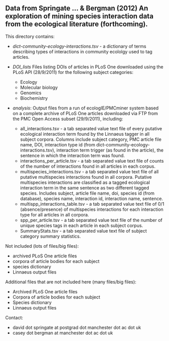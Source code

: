 Data from Springate ... & Bergman (2012) An exploration of mining species interaction data from the ecological literature (forthcoming).
-----------------------------------------------------------------------------

This directory contains:

* *dict-community-ecology-interactions.tsv* - a dictionary of terms describing types of interactions in community ecololgy used to tag articles.

* *DOI\_lists*
    Files listing DOIs of articles in PLoS One downloaded using the PLoS API (28/9/2011) for the following subject categories:
    - Ecology
    - Molecular biology
    - Genomics
    - Biochemistry

* *analysis*:
    Output files from a run of ecologIE/PMCminer system based on a complete archive of PLoS One articles downloaded via FTP from the PMC Open Access subset (29/9/2011), including:
    - all\_interactions.tsv - a tab separated value text file of every putative ecological interaction term found by the Linnaeus tagger in all subject corpora. Columns include subject category, PMC article file name, DOI, interaction type id (from dict-community-ecology-interactions.tsv), interaction term trigger (as found in the article), the sentence in which the interaction term was found.
    - interactions\_per\_article.tsv - a tab separated value text file of counts of the number of interactions found in all articles in each corpus.
    - multispecies\_interactions.tsv - a tab separated value text file of all putative multispecies interactions found in all corpora. Putative multispecies interactions are classified as a tagged ecological interaction term in the same sentence as two different tagged species. Includes subject, article file name, doi, species id (from database), species name, interaction id, interaction name, sentence.
    - multispp\_interactions\_table.tsv - a tab separated value text file of 0/1 (absence/presence) of multispecies interactions for each interaction type for all articles in all corpora.
    - spp\_per\_article.tsv - a tab separated value text file of the number of unique species tags in each article in each subject corpus.
    - SummaryStats.tsv - a tab separated value text file of subject category summary statistics.


Not included (lots of files/big files):
- archived PLoS One article files
- corpora of article bodies for each subject
- species dictionary
- Linnaeus output files

Additional files that are not included here (many files/big files):
* Archived PLoS One article files
* Corpora of article bodies for each subject
* Species dictionary
* Linnaeus output files
	
Contact: 
* david dot springate at postgrad dot manchester dot ac dot uk
* casey dot bergman at manchester dot ac dot uk

